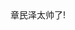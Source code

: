 <!DOCTYPE html>
<html lang="en">
<head>    
<meta charset="UTF-8">    
   <title>章民泽很帅</title>
</head>
<body>
  章民泽太帅了!
</body>
</html>

